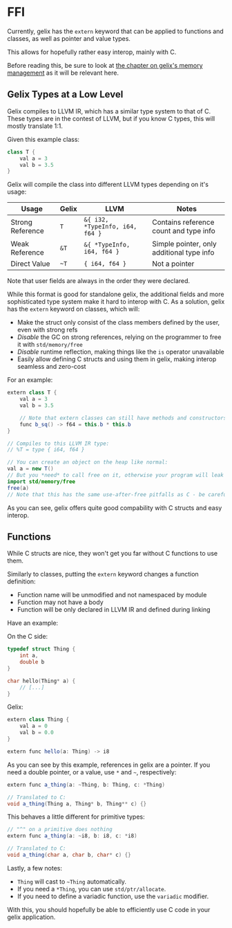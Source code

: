 # FFI

Currently, gelix has the `extern` keyword that can be applied to 
functions and classes, as well as pointer and value types.

This allows for hopefully rather easy interop, mainly with C.

Before reading this, be sure to look at [the chapter on gelix's memory management](memory.md)
as it will be relevant here.

## Gelix Types at a Low Level

Gelix compiles to LLVM IR, which has a similar type system to that of C.
These types are in the contest of LLVM, but if you know C types, this will
mostly translate 1:1.

Given this example class:

``` java
class T {
    val a = 3
    val b = 3.5
}
```

Gelix will compile the class into different LLVM types depending on it's usage:

Usage | Gelix | LLVM | Notes
--- | --- | --- | ---
Strong Reference | `T` | `&{ i32, *TypeInfo, i64, f64 }` | Contains reference count and type info
Weak Reference | `&T` | `&{ *TypeInfo, i64, f64 }` | Simple pointer, only additional type info
Direct Value | `~T` | `{ i64, f64 }` | Not a pointer

Note that user fields are always in the order they were declared.

While this format is good for standalone gelix, the additional fields and more
sophisticated type system make it hard to interop with C. As a solution, 
gelix has the `extern` keyword on classes, which will:

- Make the struct only consist of the class members defined by the user, even with strong refs
- *Disable* the GC on strong references, relying on the programmer to free it with
`std/memory/free`
- *Disable* runtime reflection, making things like the `is` operator unavailable
- Easily allow defining C structs and using them in gelix, making interop seamless and zero-cost

For an example:

```java
extern class T {
    val a = 3
    val b = 3.5

    // Note that extern classes can still have methods and constructors!
    func b_sq() -> f64 = this.b * this.b
}

// Compiles to this LLVM IR type:
// %T = type { i64, f64 }

// You can create an object on the heap like normal:
val a = new T()
// But you *need* to call free on it, otherwise your program will leak memory!
import std/memory/free
free(a)
// Note that this has the same use-after-free pitfalls as C - be careful!
```

As you can see, gelix offers quite good compability with C structs and easy interop.

## Functions

While C structs are nice, they won't get you far without C functions to use them.

Similarly to classes, putting the `extern` keyword changes a function definition:

- Function name will be unmodified and not namespaced by module
- Function may not have a body
- Function will be only declared in LLVM IR and defined during linking

Have an example:

On the C side:

```c
typedef struct Thing {
    int a,
    double b
}

char hello(Thing* a) {
    // [...]
}
```

Gelix:

```java
extern class Thing {
    val a = 0
    val b = 0.0
}

extern func hello(a: Thing) -> i8
```

As you can see by this example, references in gelix are a pointer.
If you need a double pointer, or a value, use `*` and `~`, respectively:

```java
extern func a_thing(a: ~Thing, b: Thing, c: *Thing)

// Translated to C:
void a_thing(Thing a, Thing* b, Thing** c) {}
```

This behaves a little different for primitive types:

```java
// "^" on a primitive does nothing
extern func a_thing(a: ~i8, b: i8, c: *i8)

// Translated to C:
void a_thing(char a, char b, char* c) {}
```

Lastly, a few notes:

- `Thing` will cast to `~Thing` automatically.
- If you need a `*Thing`, you can use `std/ptr/allocate`.
- If you need to define a variadic function, use the `variadic` modifier.

With this, you should hopefully be able to efficiently use C code in your
gelix application.